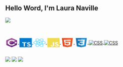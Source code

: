 ## Hello Word, I'm Laura Naville          

<div >
  <a href="https://github.com/LauraNaville">
  <!--<img height="160em" src="https://github-readme-stats.vercel.app/api?username=LauraNaville&show_icons=true&theme=radical&include_all_commits=true&count_private=true&text_color=F0FFFF&title_color=00FFFF&icon_color=DDA0DD"/> -->
  <img height="160em" src="https://github-readme-stats.vercel.app/api/top-langs/?username=LauraNaville&layout=compact&langs_count=7&theme=radical&text_color=F0FFFF&title_color=00FFFF"/>
</div>
  

      
 ## 
   
<div style="display: inline_block"><br>
  <img align="center" alt="Csharp" height="30" width="40" src="https://raw.githubusercontent.com/devicons/devicon/master/icons/csharp/csharp-original.svg">
  <img align="center" alt="Ts" height="30" width="40" src="https://raw.githubusercontent.com/devicons/devicon/master/icons/typescript/typescript-plain.svg">
  <img align="center" alt="React" height="30" width="40" src="https://raw.githubusercontent.com/devicons/devicon/master/icons/react/react-original.svg">
  <img align="center" alt="Js" height="30" width="40" src="https://raw.githubusercontent.com/devicons/devicon/master/icons/javascript/javascript-plain.svg">
  <img align="center" alt="HTML" height="30" width="40" src="https://raw.githubusercontent.com/devicons/devicon/master/icons/html5/html5-original.svg">
  <img align="center" alt="CSS" height="30" width="40" src="https://raw.githubusercontent.com/devicons/devicon/master/icons/css3/css3-original.svg">
  <img align="center" alt="CSS" height="40" width="40" src="https://cdn.jsdelivr.net/gh/devicons/devicon/icons/java/java-plain.svg">
  <img align="center" alt="CSS" height="30" width="30" src=https://cdn.jsdelivr.net/gh/devicons/devicon/icons/android/android-original.svg>
  
</div>
  
 ##
  
<div>  
  <a href="https://instagram.com/girl.cod3" target="_blank"><img src="https://img.shields.io/badge/-Instagram-%23E4405F?style=for-the-badge&logo=instagram&logoColor=white" target="_blank"></a>
  <a href = "mailto:lauranaville1@gmail.com"><img src="https://img.shields.io/badge/-Gmail-%23333?style=for-the-badge&logo=gmail&logoColor=white" target="_blank"></a>
  <a href="https://www.linkedin.com/in/lauranaville" target="_blank"><img src="https://img.shields.io/badge/-LinkedIn-%230077B5?style=for-the-badge&logo=linkedin&logoColor=white" target="_blank"></a>  
</div>
